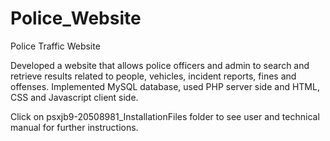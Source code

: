 # Police_Website
Police Traffic Website

Developed a website that allows police officers and admin to search and retrieve results related to people, vehicles, incident reports, fines and offenses. Implemented MySQL database, used PHP server side and HTML, CSS and Javascript client side.

Click on psxjb9-20508981_InstallationFiles folder to see user and technical manual for further instructions.
